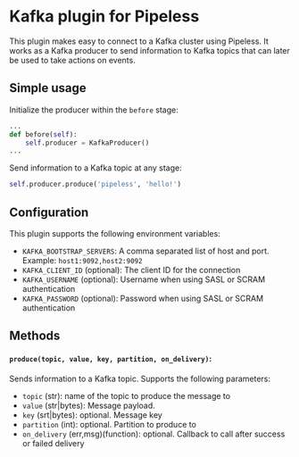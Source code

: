 # Kafka plugin for Pipeless

This plugin makes easy to connect to a Kafka cluster using Pipeless.
It works as a Kafka producer to send information to Kafka topics that can later be used to take actions on events.

## Simple usage

Initialize the producer within the `before` stage:

```python
...
def before(self):
    self.producer = KafkaProducer()
...
```

Send information to a Kafka topic at any stage:

```python
self.producer.produce('pipeless', 'hello!')
```

## Configuration

This plugin supports the following environment variables:

- `KAFKA_BOOTSTRAP_SERVERS`: A comma separated list of host and port. Example: `host1:9092,host2:9092`
- `KAFKA_CLIENT_ID` (optional): The client ID for the connection
- `KAFKA_USERNAME` (optional): Username when using SASL or SCRAM authentication
- `KAFKA_PASSWORD` (optional): Password when using SASL or SCRAM authentication

## Methods

#### `produce(topic, value, key, partition, on_delivery)`:

Sends information to a Kafka topic. Supports the following parameters:

- `topic` (str): name of the topic to produce the message to
- `value` (str|bytes): Message payload.
- `key` (srt|bytes): optional. Message key
- `partition` (int): optional. Partition to produce to
- `on_delivery` (err,msg)(function): optional. Callback to call after success or failed delivery
